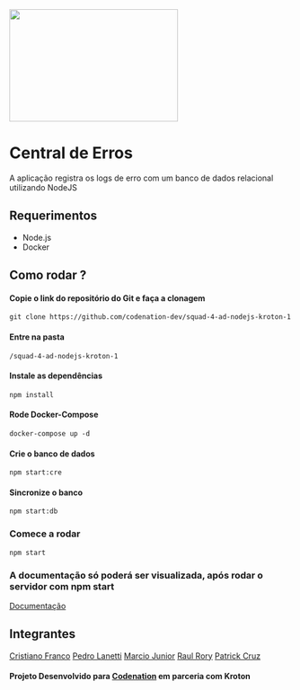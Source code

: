 
<img src="https://user-images.githubusercontent.com/54329272/77717549-8a6c2000-6fbf-11ea-81ef-c51fa7ebe44d.png" width="300" height="200">


# Central de Erros
A aplicação registra os logs de erro com um banco de dados relacional utilizando NodeJS

## Requerimentos

* Node.js
* Docker

## Como rodar ? 

#### Copie o link do repositório do Git e faça a clonagem 
```
git clone https://github.com/codenation-dev/squad-4-ad-nodejs-kroton-1
```
#### Entre na pasta 
```
/squad-4-ad-nodejs-kroton-1
```
#### Instale as dependências 
```
npm install
```
#### Rode Docker-Compose 
```
docker-compose up -d
```
#### Crie o banco de dados
```
npm start:cre
```
#### Sincronize o banco
```
npm start:db
```
### Comece a rodar 
````
npm start
````

### A documentação só poderá ser visualizada, após rodar o servidor com npm start
[Documentação](http://localhost:8080/api-docs/`)

## Integrantes

[Cristiano Franco](https://github.com/infofranco2005)
[Pedro Lanetti](https://github.com/pedrolf30)
[Marcio Junior](https://github.com/mbj-junior)
[Raul Rory](https://github.com/RaulRory)
[Patrick Cruz](https://github.com/patrickzequiel)


#### Projeto Desenvolvido para [Codenation](https://www.codenation.dev/) em parceria com Kroton

